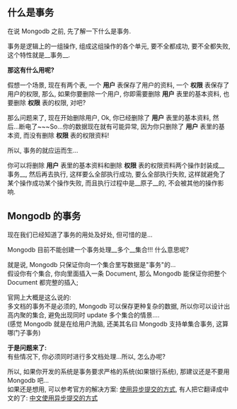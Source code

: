 ## 什么是事务
在说 Mongodb 之前, 先了解一下什么是事务.

事务是逻辑上的一组操作, 组成这组操作的各个单元, 要不全都成功, 要不全都失败, 这个特性就是__事务__.

__那这有什么用呢?__

假想一个场景, 现在有两个表, 一个 __用户__ 表保存了用户的资料, 一个 __权限__ 表保存了用户的权限, 那么, 如果你要删除一个用户, 你即需要删除 __用户__ 表里的基本资料, 也要删除 __权限__ 表的权限, 对吧?

那么问题来了, 现在开始删除用户, Ok, 你已经删除了 __用户__ 表里的基本资料, 然后...断电了~~~So...你的数据现在就有可能异常, 因为你只删除了 __用户__ 表里的基本资, 而没有删除 __权限__ 表的权限资料!

所以, 事务的就应运而生...

你可以将删除 __用户__ 表里的基本资料和删除 __权限__ 表的权限资料两个操作封装成__事务__, 然后再去执行, 这样要么全部执行成功, 要么全部执行失败, 这样就避免了某个操作成功某个操作失败, 而且执行过程中是__原子__的, 不会被其他的操作影响.

## Mongodb 的事务
现在我们已经知道了事务的用处及好处, 但可惜的是...

Mongodb 目前不能创建一个事务处理__多个__集合!!! 什么意思呢?

就是说, Mongodb 只保证你向一个集合里写数据是"事务"的...<br>
假设你有个集合, 你向里面插入一条 Document, 那么 Mongodb 能保证你把整个 Document 都完整的插入;

官网上大概是这么说的:<br>
多文档的事务不是必须的, Mongodb 可以保存更种复杂的数据, 所以你可以设计出高内聚的集合, 避免出现同时 update 多个集合的情景....<br>
(感觉 Mongodb 就是在给用户洗脑, 还美其名曰 Mongodb 支持单集合事务, 这算哪门子事务)


__于是问题来了:__<br>
有些情况下, 你必须同时进行多文档处理...所以, 怎么办呢?

所以, 如果你开发的系统是事务要求严格的系统(如果银行系统), 那建议还是不要用 Mongodb 吧...<br>
如果还是想用, 可以参考官方的解决方案: [使用异步提交的方式](https://docs.mongodb.org/manual/tutorial/perform-two-phase-commits/), 有人把它翻译成中文的了: [中文使用异步提交的方式](http://www.tuicool.com/articles/f6ZBjm)
